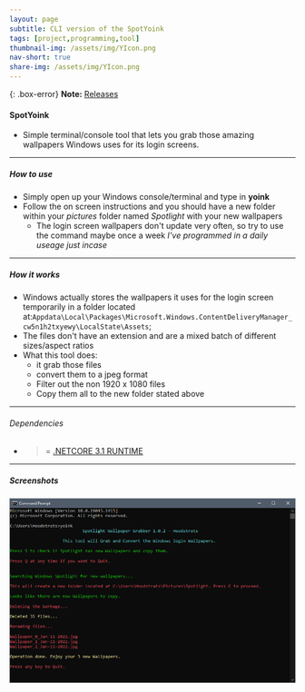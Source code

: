 ```yaml
---
layout: page
subtitle: CLI version of the SpotYoink
tags: [project,programming,tool]
thumbnail-img: /assets/img/YIcon.png
nav-short: true
share-img: /assets/img/YIcon.png
---
```

{: .box-error}
**Note:** [Releases](https://hoodstrats.github.io/SpotYoinkCLIReleases)

#### SpotYoink

- Simple terminal/console tool that lets you grab those amazing wallpapers Windows uses for its login screens.

---

##### How to use
- Simply open up your Windows console/terminal and type in **yoink**
- Follow the on screen instructions and you should have a new folder within your *pictures* folder named *Spotlight* with your new wallpapers
	- The login screen wallpapers don't update very often, so try to use the command maybe once a week *I've programmed in a daily useage just incase*

---

##### How it works

- Windows actually stores the wallpapers it uses for the login screen temporarily in a folder located at:`Appdata\Local\Packages\Microsoft.Windows.ContentDeliveryManager_cw5n1h2txyewy\LocalState\Assets`;
- The files don't have an extension and are a mixed batch of different sizes/aspect ratios
- What this tool does:
	-  it grab those files
	-  convert them to a jpeg format
	-  Filter out the non 1920 x 1080 files
	-  Copy them all to the new folder stated above

---

###### Dependencies 

- >= [.NETCORE 3.1 RUNTIME](https://download.visualstudio.microsoft.com/download/pr/4e95705e-1bb6-4764-b899-1b97eb70ea1d/dd311e073bd3e25b2efe2dcf02727e81/dotnet-runtime-3.1.22-win-x64.exe) 

---

##### Screenshots

![Screenshot](/assets/img/spotyoinkcli/screenshot.png)